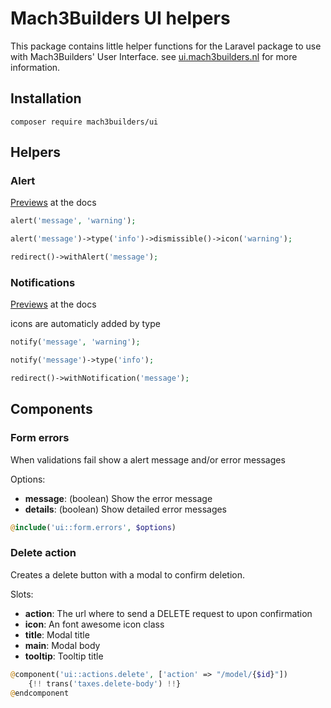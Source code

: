 # Mach3Builders UI helpers
This package contains little helper functions for the Laravel package to use with Mach3Builders' User Interface. see [ui.mach3builders.nl](http://ui.mach3builders.nl/) for more information.

## Installation

```
composer require mach3builders/ui
```

## Helpers

### Alert
[Previews](http://ui.mach3builders.nl/components/alert/) at the docs

```php
alert('message', 'warning');

alert('message')->type('info')->dismissible()->icon('warning');

redirect()->withAlert('message');
```

### Notifications
[Previews](http://ui.mach3builders.nl/components/notificio/) at the docs

icons are automaticly added by type

```php
notify('message', 'warning');

notify('message')->type('info');

redirect()->withNotification('message');
```

## Components

### Form errors

When validations fail show a alert message and/or error messages

Options:
- **message**: (boolean) Show the error message
- **details**: (boolean) Show detailed error messages

```php
@include('ui::form.errors', $options)
```

### Delete action

Creates a delete button with a modal to confirm deletion.

Slots:
- **action**: The url where to send a DELETE request to upon confirmation
- **icon**: An font awesome icon class
- **title**: Modal title
- **main**: Modal body
- **tooltip**: Tooltip title

```php
@component('ui::actions.delete', ['action' => "/model/{$id}"])
    {!! trans('taxes.delete-body') !!}
@endcomponent
```